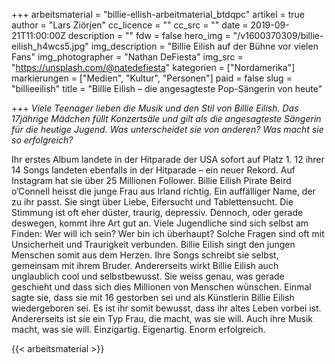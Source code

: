 +++
arbeitsmaterial = "billie-ellish-arbeitmaterial_btdqpc"
artikel = true
author = "Lars Ziörjen"
cc_licence = ""
cc_src = ""
date = 2019-09-21T11:00:00Z
description = ""
fdw = false
hero_img = "/v1600370309/billie-eilish_h4wcs5.jpg"
img_description = "Billie Eilish auf der Bühne vor vielen Fans"
img_photographer = "Nathan DeFiesta"
img_src = "https://unsplash.com/@natedefiesta"
kategorien = ["Nordamerika"]
markierungen = ["Medien", "Kultur", "Personen"]
paid = false
slug = "billieeilish"
title = "Billie Eilish – die angesagteste Pop-Sängerin von heute"

+++
_Viele Teenager lieben die Musik und den Stil von Billie Eilish. Das 17jährige Mädchen füllt Konzertsäle und gilt als die angesagteste Sängerin für die heutige Jugend. Was unterscheidet sie von anderen? Was macht sie so erfolgreich?_

Ihr erstes Album landete in der Hitparade der USA sofort auf Platz 1. 12 ihrer 14 Songs landeten ebenfalls in der Hitparade – ein neuer Rekord. Auf Instagram hat sie über 25 Millionen Follower. Billie Eilish Pirate Beird o’Connell heisst die junge Frau aus Irland richtig. Ein auffälliger Name, der zu ihr passt. Sie singt über Liebe, Eifersucht und Tablettensucht. Die Stimmung ist oft eher düster, traurig, depressiv. Dennoch, oder gerade deswegen, kommt ihre Art gut an. Viele Jugendliche sind sich selbst am Finden: Wer will ich sein? Wer bin ich überhaupt? Solche Fragen sind oft mit Unsicherheit und Traurigkeit verbunden. Billie Eilish singt den jungen Menschen somit aus dem Herzen. Ihre Songs schreibt sie selbst, gemeinsam mit ihrem Bruder. Andererseits wirkt Billie Eilish auch unglaublich cool und selbstbewusst. Sie weiss genau, was gerade geschieht und dass sich dies Millionen von Menschen wünschen. Einmal sagte sie, dass sie mit 16 gestorben sei und als Künstlerin Billie Eilish wiedergeboren sei. Es ist ihr somit bewusst, dass ihr altes Leben vorbei ist. Andererseits ist sie ein Typ Frau, die macht, was sie will. Auch ihre Musik macht, was sie will. Einzigartig. Eigenartig. Enorm erfolgreich.

{{< arbeitsmaterial >}}
